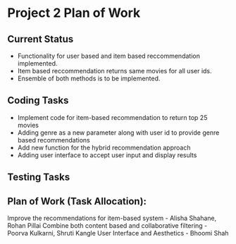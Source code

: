 # Project 2 Plan of Work

## Current Status
- Functionality for user based and item based reccommendation implemented.
- Item based reccommendation returns same movies for all user ids.
- Ensemble of both methods is to be implemented.

## Coding Tasks
- Implement code for item-based recommendation to return top 25 movies
- Adding genre as a new parameter along with user id to provide genre based recommendations
- Add new function for the hybrid recommendation approach
- Adding user interface to accept user input and display results

## Testing Tasks

## Plan of Work (Task Allocation):
Improve the recommendations for item-based system - Alisha Shahane, Rohan Pillai
Combine both content based and collaborative filtering - Poorva Kulkarni, Shruti Kangle
User Interface and Aesthetics - Bhoomi Shah
